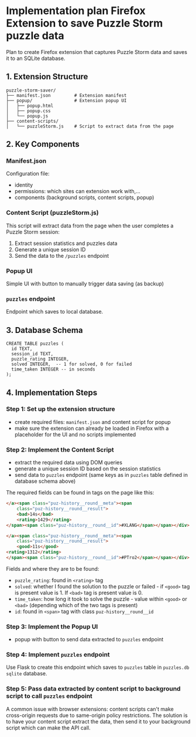 # Implementation plan Firefox Extension to save Puzzle Storm puzzle data

Plan to create Firefox extension that captures Puzzle Storm data and saves it to an SQLite database.

## 1. Extension Structure

```
puzzle-storm-saver/
├── manifest.json         # Extension manifest
├── popup/                # Extension popup UI
│   ├── popup.html
│   ├── popup.css
│   └── popup.js
├── content-scripts/      
│   └── puzzleStorm.js    # Script to extract data from the page
```

## 2. Key Components

### Manifest.json

Configuration file:

- identity
- permissions: which sites can extension work with,...
- components (background scripts, content scripts, popup)

### Content Script (puzzleStorm.js)

This script will extract data from the page when the user completes a Puzzle Storm session:

1. Extract session statistics and puzzles data
2. Generate a unique session ID
3. Send the data to the `/puzzles` endpoint

### Popup UI

Simple UI with button to manually trigger data saving (as backup)

### `puzzles` endpoint

Endpoint which saves to local database.

## 3. Database Schema

```
CREATE TABLE puzzles (
  id TEXT,
  session_id TEXT,
  puzzle_rating INTEGER,
  solved INTEGER,  -- 1 for solved, 0 for failed
  time_taken INTEGER -- in seconds
);
```

## 4. Implementation Steps

### Step 1: Set up the extension structure

- create required files: `manifest.json` and content script for popup
- make sure the extension can already be loaded in Firefox with a placeholder for the UI and no scripts implemented

### Step 2: Implement the Content Script

- extract the required data using DOM queries
- generate a unique session ID based on the session statistics
- send data to `puzzles` endpoint (same keys as in `puzzles` table defined in database schema above)

The required fields can be found in tags on the page like this:

```html
</a><span class="puz-history__round__meta"><span
    class="puz-history__round__result">
    <bad>14s</bad>
    <rating>1429</rating>
</span><span class="puz-history__round__id">#XLANG</span></span></div>
```

```html
</a><span class="puz-history__round__meta"><span
    class="puz-history__round__result">
    <good>11s</good>
<rating>1312</rating>
</span><span class="puz-history__round__id">#PTro2</span></span></div>
```

Fields and where they are to be found:

- `puzzle_rating`: found in `<rating>` tag
- `solved`: whether I found the solution to the puzzle or failed - if `<good>` tag is present value is 1. If `<bad>` tag is present value is 0.
- `time_taken`: how long it took to solve the puzzle - value within `<good>` or `<bad>` (depending which of the two tags is present)
- `id`: found in `<span>` tag with class `puz-history__round__id`

### Step 3: Implement the Popup UI

- popup with button to send data extracted to `puzzles` endpoint

### Step 4: Implement `puzzles` endpoint

Use Flask to create this endpoint which saves to `puzzles` table in `puzzles.db` `sqlite` database.

### Step 5: Pass data extracted by content script to background script to call `puzzles` endpoint

A common issue with browser extensions: content scripts can't make cross-origin requests due to same-origin policy restrictions. The solution is to have your content script extract the data, then send it to your background script which can make the API call.